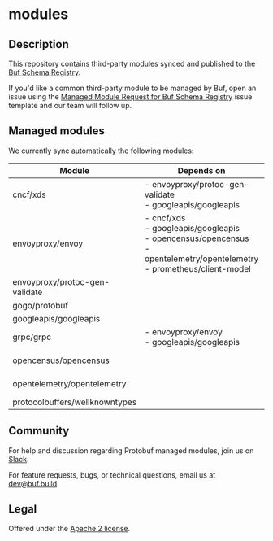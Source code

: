 # modules

## Description

This repository contains third-party modules synced and published to the [Buf Schema Registry][bsr].

If you'd like a common third-party module to be managed by Buf, open an issue using the [Managed Module Request for Buf 
Schema Registry][issue-template] issue template and our team will follow up.

## Managed modules

We currently sync automatically the following modules:

| Module | Depends on | Source Community Repository |
|---|---|---|
| cncf/xds | - envoyproxy/protoc-gen-validate<br>- googleapis/googleapis | https://github.com/cncf/xds |
| envoyproxy/envoy | - cncf/xds<br>- googleapis/googleapis<br>- opencensus/opencensus<br>- opentelemetry/opentelemetry<br>- prometheus/client-model | https://github.com/envoyproxy/envoy |
| envoyproxy/protoc-gen-validate |  | https://github.com/envoyproxy/protoc-gen-validate |
| gogo/protobuf |  | https://github.com/gogo/protobuf |
| googleapis/googleapis |  | https://github.com/googleapis/googleapis |
| grpc/grpc | - envoyproxy/envoy<br>- googleapis/googleapis | https://github.com/grpc/grpc-proto |
| opencensus/opencensus |  | https://github.com/census-instrumentation/opencensus-proto |
| opentelemetry/opentelemetry |  | https://github.com/open-telemetry/opentelemetry-proto |
| protocolbuffers/wellknowntypes |  | https://github.com/protocolbuffers/protobuf |

## Community

For help and discussion regarding Protobuf managed modules, join us on
[Slack][slack].

For feature requests, bugs, or technical questions, email us at [dev@buf.build](dev@buf.build).

## Legal

Offered under the [Apache 2 license][license].

[bsr]: https://buf.build/explore 
[issue-template]: https://github.com/bufbuild/modules/issues/new?assignees=&labels=Feature&template=managed-module-request-for-buf-schema-registry.md&title=Managed+Module+request+for+Buf+Schema+Registry
[license]: https://github.com/bufbuild/modules/blob/main/LICENSE
[slack]: https://buf.build/links/slack
